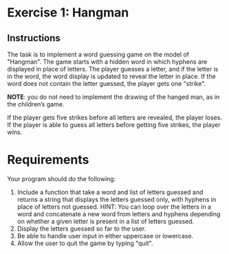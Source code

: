 # Exercise 1: Hangman #

## Instructions ##
The task is to implement a word guessing game on the model of "Hangman". The game starts with a hidden word in which hyphens are displayed in
place of letters. The player guesses a letter, and if the letter is in the word, the word display is updated to reveal the letter in place.
If the word does not contain the letter guessed, the player gets one "strike".

**NOTE**: you do not need to implement the drawing of the hanged man, as in the children’s game.

If the player gets five strikes before all letters are revealed, the player loses. If the player is able to guess all letters before getting 
five strikes, the player wins.

# Requirements #
Your program should do the following:
1. Include a function that take a word and list of letters guessed and returns a string that displays the letters guessed only, with hyphens in place of letters not guessed. HINT: You can loop over the letters in a word and concatenate a new word from letters and hyphens depending on whether a given letter is present in a list of letters guessed.
2. Display the letters guessed so far to the user.
3. Be able to handle user input in either uppercase or lowercase.
4. Allow the user to quit the game by typing "quit".
